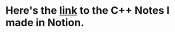 # Here's the [link](https://thunder-ermine-fd2.notion.site/C-Notes-3b11bd9c6eb14287a9a0d582f9d5e1a6) to the C++ Notes I made in Notion.